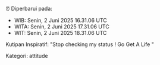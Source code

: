 ⏰ Diperbarui pada:
- WIB: Senin, 2 Juni 2025 16.31.06 UTC
- WITA: Senin, 2 Juni 2025 17.31.06 UTC
- WIT: Senin, 2 Juni 2025 18.31.06 UTC

Kutipan Inspiratif:
"Stop checking my status ! Go Get A Life "


Kategori: attitude

